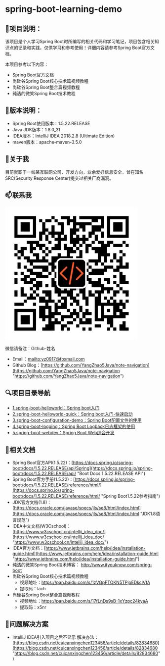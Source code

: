 # spring-boot-learning-demo

## :page_with_curl:项目说明： ##
该项目是个人学习Spring Boot时所编写的相关代码和学习笔记，项目包含相关知识点的记录和实践，仅供学习和参考使用！详细内容请参考Spring Boot官方文档。

本项目参考以下内容：

- Spring Boot官方文档
- 尚硅谷Spring Boot核心技术篇视频教程
- 尚硅谷Spring Boot整合篇视频教程
- 纯洁的微笑Spring Boot技术教程

## :scroll:版本说明： ##
- Spring Boot使用版本：1.5.22.RELEASE
- Java JDK版本：1.8.0_31
- IDEA版本：IntelliJ IDEA 2018.2.8 (Ultimate Edition)
- maven版本：apache-maven-3.5.0

## :boy:关于我 ##
目前就职于一线某互联网公司，开发方向，业余爱好信息安全，曾在知名SRC(Security Response Center)提交过相关厂商漏洞。

## :mailbox:联系我 ###
![WeChat](images/WeChat.jpg)

微信请备注：Github-姓名

- Email：[mailto:yz0917@foxmail.com](mailto:yz0917@foxmail.com "yz0917@foxmail.com")
- Github Blog：[https://github.com/YangZhao5Java/note-navigation](https://github.com/YangZhao5Java/note-navigation "https://github.com/YangZhao5Java/note-navigation")

## :mag:项目目录导航 ##
- [1.spring-boot-helloworld：Spring boot入门](spring-boot-helloworld "1.spring-boot-helloworld")
- [2.spring-boot-helloworld-quick：Spring boot入门-快速启动](spring-boot-helloworld-quick "2.Spring boot快速启动demo")
- [3.spring-boot-configuration-demo：Spring Boot配置文件的使用](spring-boot-configuration-demo)
- [4.spring-boot-logging：Spring Boot Logback日志框架的使用](spring-boot-logging)
- [5.spring-boot-webdev：Spring Boot Web综合开发](spring-boot-webdev)

## :notebook:相关文档 ##
- Spring Boot官方API(1.5.22)：[https://docs.spring.io/spring-boot/docs/1.5.22.RELEASE/api/Spring](https://docs.spring.io/spring-boot/docs/1.5.22.RELEASE/api/ "Boot Docs 1.5.22.RELEASE API")
- Spring Boot官方手册(1.5.22)：[https://docs.spring.io/spring-boot/docs/1.5.22.RELEASE/reference/html/](https://docs.spring.io/spring-boot/docs/1.5.22.RELEASE/reference/html/ "Spring Boot1.5.22参考指南")
- JDK官方文档(1.8)：[https://docs.oracle.com/javase/specs/jls/se8/html/index.html](https://docs.oracle.com/javase/specs/jls/se8/html/index.html "JDK1.8语言规范")
- IDEA中文文档(W3Cschool)：[https://www.w3cschool.cn/intellij_idea_doc/](https://www.w3cschool.cn/intellij_idea_doc/ "https://www.w3cschool.cn/intellij_idea_doc/")
- IDEA官方文档：[https://www.jetbrains.com/help/idea/installation-guide.html](https://www.jetbrains.com/help/idea/installation-guide.html "https://www.jetbrains.com/help/idea/installation-guide.html")
- 纯洁的微笑Spring Boot技术博客： http://www.ityouknow.com/spring-boot
- 尚硅谷Spring Boot核心技术篇视频教程
  - 视频地址：https://pan.baidu.com/s/1zVGpFTOKN5TPjoEDkclVfA
  - 提取码：lach
- 尚硅谷Spring Boot整合篇视频教程
  - 视频地址：https://pan.baidu.com/s/17fLnDs9sB-1xYzpc24kyaA
  - 提取码：x5nr

## :pencil:问题解决方案 ##
- IntelliJ IDEA引入项目之后不显示 解决办法：[https://blog.csdn.net/cuicanxingchen123456/article/details/82834680](https://blog.csdn.net/cuicanxingchen123456/article/details/82834680 "https://blog.csdn.net/cuicanxingchen123456/article/details/82834680")